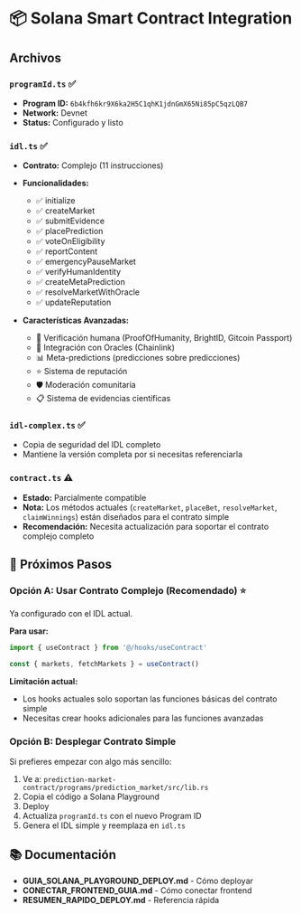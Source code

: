 # 📦 Solana Smart Contract Integration

## Archivos

### `programId.ts` ✅

- **Program ID:** `6b4kfh6kr9X6ka2H5C1qhK1jdnGmX65Ni85pC5qzLQB7`
- **Network:** Devnet
- **Status:** Configurado y listo

### `idl.ts` ✅

- **Contrato:** Complejo (11 instrucciones)
- **Funcionalidades:**

  - ✅ initialize
  - ✅ createMarket
  - ✅ submitEvidence
  - ✅ placePrediction
  - ✅ voteOnEligibility
  - ✅ reportContent
  - ✅ emergencyPauseMarket
  - ✅ verifyHumanIdentity
  - ✅ createMetaPrediction
  - ✅ resolveMarketWithOracle
  - ✅ updateReputation

- **Características Avanzadas:**
  - 🔐 Verificación humana (ProofOfHumanity, BrightID, Gitcoin Passport)
  - 🔗 Integración con Oracles (Chainlink)
  - 📊 Meta-predictions (predicciones sobre predicciones)
  - ⭐ Sistema de reputación
  - 🛡️ Moderación comunitaria
  - 📋 Sistema de evidencias científicas

### `idl-complex.ts` ✅

- Copia de seguridad del IDL completo
- Mantiene la versión completa por si necesitas referenciarla

### `contract.ts` ⚠️

- **Estado:** Parcialmente compatible
- **Nota:** Los métodos actuales (`createMarket`, `placeBet`, `resolveMarket`, `claimWinnings`) están diseñados para el contrato simple
- **Recomendación:** Necesita actualización para soportar el contrato complejo completo

## 🔄 Próximos Pasos

### Opción A: Usar Contrato Complejo (Recomendado) ⭐

Ya configurado con el IDL actual.

**Para usar:**

```typescript
import { useContract } from '@/hooks/useContract'

const { markets, fetchMarkets } = useContract()
```

**Limitación actual:**

- Los hooks actuales solo soportan las funciones básicas del contrato simple
- Necesitas crear hooks adicionales para las funciones avanzadas

### Opción B: Desplegar Contrato Simple

Si prefieres empezar con algo más sencillo:

1. Ve a: `prediction-market-contract/programs/prediction_market/src/lib.rs`
2. Copia el código a Solana Playground
3. Deploy
4. Actualiza `programId.ts` con el nuevo Program ID
5. Genera el IDL simple y reemplaza en `idl.ts`

## 📚 Documentación

- **GUIA_SOLANA_PLAYGROUND_DEPLOY.md** - Cómo deployar
- **CONECTAR_FRONTEND_GUIA.md** - Cómo conectar frontend
- **RESUMEN_RAPIDO_DEPLOY.md** - Referencia rápida












